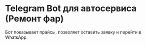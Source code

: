 # Telegram Bot для автосервиса (Ремонт фар)

Бот показывает прайсы, позволяет оставить заявку и перейти в WhatsApp.
